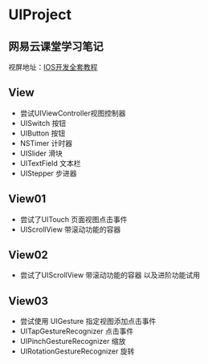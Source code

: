 # UIProject
## 网易云课堂学习笔记 
视屏地址：[IOS开发全套教程](https://study.163.com/course/courseMain.htm?courseId=1002858003)  
## View
- 尝试UIViewController视图控制器
- UISwitch 按钮
- UIButton 按钮
- NSTimer 计时器
- UISlider 滑块
- UITextField 文本栏
- UIStepper 步进器

## View01
- 尝试了UITouch 页面视图点击事件
- UIScrollView 带滚动功能的容器

## View02
- 尝试了UIScrollView 带滚动功能的容器 以及进阶功能试用

## View03
- 尝试使用 UIGesture 指定视图添加点击事件
- UITapGestureRecognizer 点击事件
- UIPinchGestureRecognizer 缩放
- UIRotationGestureRecognizer 旋转
